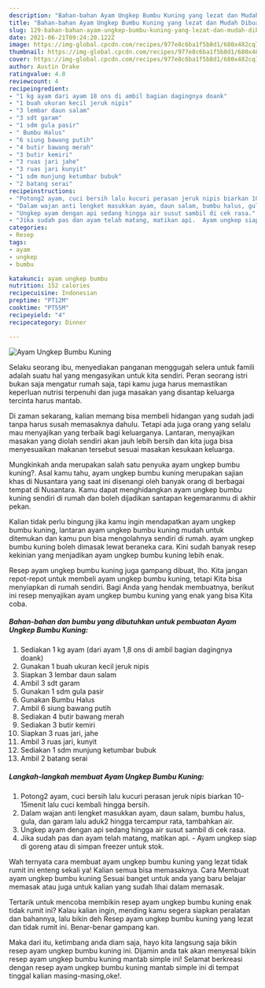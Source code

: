 ```yaml
---
description: "Bahan-bahan Ayam Ungkep Bumbu Kuning yang lezat dan Mudah Dibuat"
title: "Bahan-bahan Ayam Ungkep Bumbu Kuning yang lezat dan Mudah Dibuat"
slug: 129-bahan-bahan-ayam-ungkep-bumbu-kuning-yang-lezat-dan-mudah-dibuat
date: 2021-06-21T09:24:20.122Z
image: https://img-global.cpcdn.com/recipes/977e8c6ba1f5b8d1/680x482cq70/ayam-ungkep-bumbu-kuning-foto-resep-utama.jpg
thumbnail: https://img-global.cpcdn.com/recipes/977e8c6ba1f5b8d1/680x482cq70/ayam-ungkep-bumbu-kuning-foto-resep-utama.jpg
cover: https://img-global.cpcdn.com/recipes/977e8c6ba1f5b8d1/680x482cq70/ayam-ungkep-bumbu-kuning-foto-resep-utama.jpg
author: Austin Drake
ratingvalue: 4.8
reviewcount: 4
recipeingredient:
- "1 kg ayam dari ayam 18 ons di ambil bagian dagingnya doank"
- "1 buah ukuran kecil jeruk nipis"
- "3 lembar daun salam"
- "3 sdt garam"
- "1 sdm gula pasir"
- " Bumbu Halus"
- "6 siung bawang putih"
- "4 butir bawang merah"
- "3 butir kemiri"
- "3 ruas jari jahe"
- "3 ruas jari kunyit"
- "1 sdm munjung ketumbar bubuk"
- "2 batang serai"
recipeinstructions:
- "Potong2 ayam, cuci bersih lalu kucuri perasan jeruk nipis biarkan 10-15menit lalu cuci kembali hingga bersih."
- "Dalam wajan anti lengket masukkan ayam, daun salam, bumbu halus, gula, dan garam lalu aduk2 hingga tercampur rata, tambahkan air."
- "Ungkep ayam dengan api sedang hingga air susut sambil di cek rasa."
- "Jika sudah pas dan ayam telah matang, matikan api.  Ayam ungkep siap di goreng atau di simpan freezer untuk stok."
categories:
- Resep
tags:
- ayam
- ungkep
- bumbu

katakunci: ayam ungkep bumbu 
nutrition: 152 calories
recipecuisine: Indonesian
preptime: "PT12M"
cooktime: "PT55M"
recipeyield: "4"
recipecategory: Dinner

---
```



![Ayam Ungkep Bumbu Kuning](https://img-global.cpcdn.com/recipes/977e8c6ba1f5b8d1/680x482cq70/ayam-ungkep-bumbu-kuning-foto-resep-utama.jpg)

Selaku seorang ibu, menyediakan panganan menggugah selera untuk famili adalah suatu hal yang mengasyikan untuk kita sendiri. Peran seorang istri bukan saja mengatur rumah saja, tapi kamu juga harus memastikan keperluan nutrisi terpenuhi dan juga masakan yang disantap keluarga tercinta harus mantab.

Di zaman  sekarang, kalian memang bisa membeli hidangan yang sudah jadi tanpa harus susah memasaknya dahulu. Tetapi ada juga orang yang selalu mau menyajikan yang terbaik bagi keluarganya. Lantaran, menyajikan masakan yang diolah sendiri akan jauh lebih bersih dan kita juga bisa menyesuaikan makanan tersebut sesuai masakan kesukaan keluarga. 



Mungkinkah anda merupakan salah satu penyuka ayam ungkep bumbu kuning?. Asal kamu tahu, ayam ungkep bumbu kuning merupakan sajian khas di Nusantara yang saat ini disenangi oleh banyak orang di berbagai tempat di Nusantara. Kamu dapat menghidangkan ayam ungkep bumbu kuning sendiri di rumah dan boleh dijadikan santapan kegemaranmu di akhir pekan.

Kalian tidak perlu bingung jika kamu ingin mendapatkan ayam ungkep bumbu kuning, lantaran ayam ungkep bumbu kuning mudah untuk ditemukan dan kamu pun bisa mengolahnya sendiri di rumah. ayam ungkep bumbu kuning boleh dimasak lewat beraneka cara. Kini sudah banyak resep kekinian yang menjadikan ayam ungkep bumbu kuning lebih enak.

Resep ayam ungkep bumbu kuning juga gampang dibuat, lho. Kita jangan repot-repot untuk membeli ayam ungkep bumbu kuning, tetapi Kita bisa menyiapkan di rumah sendiri. Bagi Anda yang hendak membuatnya, berikut ini resep menyajikan ayam ungkep bumbu kuning yang enak yang bisa Kita coba.

<!--inarticleads1-->

##### Bahan-bahan dan bumbu yang dibutuhkan untuk pembuatan Ayam Ungkep Bumbu Kuning:

1. Sediakan 1 kg ayam (dari ayam 1,8 ons di ambil bagian dagingnya doank)
1. Gunakan 1 buah ukuran kecil jeruk nipis
1. Siapkan 3 lembar daun salam
1. Ambil 3 sdt garam
1. Gunakan 1 sdm gula pasir
1. Gunakan  Bumbu Halus
1. Ambil 6 siung bawang putih
1. Sediakan 4 butir bawang merah
1. Sediakan 3 butir kemiri
1. Siapkan 3 ruas jari, jahe
1. Ambil 3 ruas jari, kunyit
1. Sediakan 1 sdm munjung ketumbar bubuk
1. Ambil 2 batang serai




<!--inarticleads2-->

##### Langkah-langkah membuat Ayam Ungkep Bumbu Kuning:

1. Potong2 ayam, cuci bersih lalu kucuri perasan jeruk nipis biarkan 10-15menit lalu cuci kembali hingga bersih.
1. Dalam wajan anti lengket masukkan ayam, daun salam, bumbu halus, gula, dan garam lalu aduk2 hingga tercampur rata, tambahkan air.
1. Ungkep ayam dengan api sedang hingga air susut sambil di cek rasa.
1. Jika sudah pas dan ayam telah matang, matikan api.  - Ayam ungkep siap di goreng atau di simpan freezer untuk stok.




Wah ternyata cara membuat ayam ungkep bumbu kuning yang lezat tidak rumit ini enteng sekali ya! Kalian semua bisa memasaknya. Cara Membuat ayam ungkep bumbu kuning Sesuai banget untuk anda yang baru belajar memasak atau juga untuk kalian yang sudah lihai dalam memasak.

Tertarik untuk mencoba membikin resep ayam ungkep bumbu kuning enak tidak rumit ini? Kalau kalian ingin, mending kamu segera siapkan peralatan dan bahannya, lalu bikin deh Resep ayam ungkep bumbu kuning yang lezat dan tidak rumit ini. Benar-benar gampang kan. 

Maka dari itu, ketimbang anda diam saja, hayo kita langsung saja bikin resep ayam ungkep bumbu kuning ini. Dijamin anda tak akan menyesal bikin resep ayam ungkep bumbu kuning mantab simple ini! Selamat berkreasi dengan resep ayam ungkep bumbu kuning mantab simple ini di tempat tinggal kalian masing-masing,oke!.

